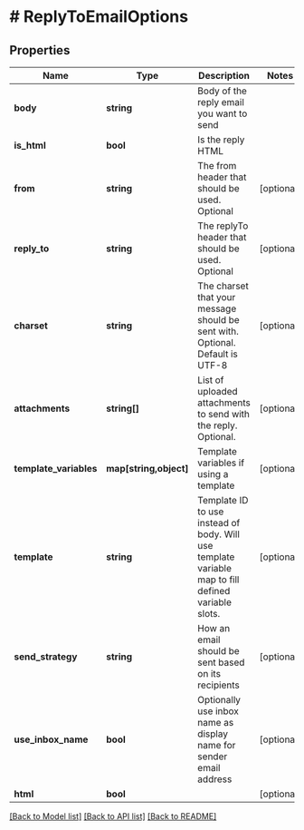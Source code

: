 # # ReplyToEmailOptions

## Properties

Name | Type | Description | Notes
------------ | ------------- | ------------- | -------------
**body** | **string** | Body of the reply email you want to send | 
**is_html** | **bool** | Is the reply HTML | 
**from** | **string** | The from header that should be used. Optional | [optional] 
**reply_to** | **string** | The replyTo header that should be used. Optional | [optional] 
**charset** | **string** | The charset that your message should be sent with. Optional. Default is UTF-8 | [optional] 
**attachments** | **string[]** | List of uploaded attachments to send with the reply. Optional. | [optional] 
**template_variables** | **map[string,object]** | Template variables if using a template | [optional] 
**template** | **string** | Template ID to use instead of body. Will use template variable map to fill defined variable slots. | [optional] 
**send_strategy** | **string** | How an email should be sent based on its recipients | [optional] 
**use_inbox_name** | **bool** | Optionally use inbox name as display name for sender email address | [optional] 
**html** | **bool** |  | [optional] 

[[Back to Model list]](../../README#documentation-for-models) [[Back to API list]](../../README#documentation-for-api-endpoints) [[Back to README]](../../README)


